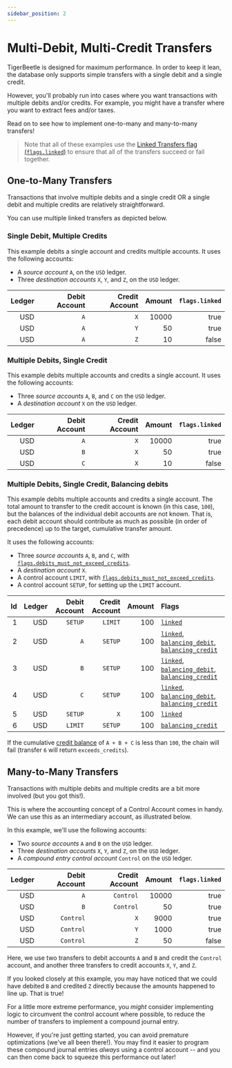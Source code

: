```yaml
---
sidebar_position: 2
---
```


# Multi-Debit, Multi-Credit Transfers

TigerBeetle is designed for maximum performance. In order to keep it lean, the database only
supports simple transfers with a single debit and a single credit.

However, you'll probably run into cases where you want transactions with multiple debits and/or
credits. For example, you might have a transfer where you want to extract fees and/or taxes.

Read on to see how to implement one-to-many and many-to-many transfers!

> Note that all of these examples use the
> [Linked Transfers flag (`flags.linked`)](../../reference/transfer.md#flagslinked) to ensure
> that all of the transfers succeed or fail together.

## One-to-Many Transfers

Transactions that involve multiple debits and a single credit OR a single debit and multiple credits
are relatively straightforward.

You can use multiple linked transfers as depicted below.

### Single Debit, Multiple Credits

This example debits a single account and credits multiple accounts. It uses the following accounts:

- A _source account_ `A`, on the `USD` ledger.
- Three _destination accounts_ `X`, `Y`, and `Z`, on the `USD` ledger.

| Ledger | Debit Account | Credit Account | Amount | `flags.linked` |
| -----: | ------------: | -------------: | -----: | -------------: |
|    USD |           `A` |            `X` |  10000 |           true |
|    USD |           `A` |            `Y` |     50 |           true |
|    USD |           `A` |            `Z` |     10 |          false |

### Multiple Debits, Single Credit

This example debits multiple accounts and credits a single account. It uses the following accounts:

- Three _source accounts_ `A`, `B`, and `C` on the `USD` ledger.
- A _destination account_ `X` on the `USD` ledger.

| Ledger | Debit Account | Credit Account | Amount | `flags.linked` |
| -----: | ------------: | -------------: | -----: | -------------: |
|    USD |           `A` |            `X` |  10000 |           true |
|    USD |           `B` |            `X` |     50 |           true |
|    USD |           `C` |            `X` |     10 |          false |

### Multiple Debits, Single Credit, Balancing debits

This example debits multiple accounts and credits a single account.
The total amount to transfer to the credit account is known (in this case, `100`), but the balances
of the individual debit accounts are not known. That is, each debit account should contribute as
much as possible (in order of precedence) up to the target, cumulative transfer amount.

It uses the following accounts:

- Three _source accounts_ `A`, `B`, and `C`, with [`flags.debits_must_not_exceed_credits`](../../reference/account.md#flagsdebits_must_not_exceed_credits).
- A _destination account_ `X`.
- A control account `LIMIT`, with [`flags.debits_must_not_exceed_credits`](../../reference/account.md#flagsdebits_must_not_exceed_credits).
- A control account `SETUP`, for setting up the `LIMIT` account.

| Id | Ledger | Debit Account | Credit Account | Amount | Flags |
| -: | -----: | ------------: | -------------: | -----: | :------------- |
|  1 |    USD |       `SETUP` |        `LIMIT` |    100 | [`linked`](../../reference/transfer.md#flagslinked) |
|  2 |    USD |           `A` |        `SETUP` |    100 | [`linked`](../../reference/transfer.md#flagslinked), [`balancing_debit`](../../reference/transfer.md#flagsbalancing_debit), [`balancing_credit`](../../reference/transfer.md#flagsbalancing_credit) |
|  3 |    USD |           `B` |        `SETUP` |    100 | [`linked`](../../reference/transfer.md#flagslinked), [`balancing_debit`](../../reference/transfer.md#flagsbalancing_debit), [`balancing_credit`](../../reference/transfer.md#flagsbalancing_credit) |
|  4 |    USD |           `C` |        `SETUP` |    100 | [`linked`](../../reference/transfer.md#flagslinked), [`balancing_debit`](../../reference/transfer.md#flagsbalancing_debit), [`balancing_credit`](../../reference/transfer.md#flagsbalancing_credit) |
|  5 |    USD |       `SETUP` |            `X` |    100 | [`linked`](../../reference/transfer.md#flagslinked) |
|  6 |    USD |       `LIMIT` |        `SETUP` |    100 | [`balancing_credit`](../../reference/transfer.md#flagsbalancing_credit) |

If the cumulative [credit balance](../data-modeling.md#credit-balances) of `A + B + C` is less than
`100`, the chain will fail (transfer `6` will return `exceeds_credits`).

## Many-to-Many Transfers

Transactions with multiple debits and multiple credits are a bit more involved (but you got this!).

This is where the accounting concept of a Control Account comes in handy. We can use this as an
intermediary account, as illustrated below.

In this example, we'll use the following accounts:

- Two _source accounts_ `A` and `B` on the `USD` ledger.
- Three _destination accounts_ `X`, `Y`, and `Z`, on the `USD` ledger.
- A _compound entry control account_ `Control` on the `USD` ledger.

| Ledger | Debit Account | Credit Account | Amount | `flags.linked` |
| -----: | ------------: | -------------: | -----: | -------------: |
|    USD |           `A` |      `Control` |  10000 |           true |
|    USD |           `B` |      `Control` |     50 |           true |
|    USD |     `Control` |            `X` |   9000 |           true |
|    USD |     `Control` |            `Y` |   1000 |           true |
|    USD |     `Control` |            `Z` |     50 |          false |

Here, we use two transfers to debit accounts `A` and `B` and credit the `Control` account, and
another three transfers to credit accounts `X`, `Y`, and `Z`.

If you looked closely at this example, you may have noticed that we could have debited `B` and
credited `Z` directly because the amounts happened to line up. That is true!

For a little more extreme performance, you _might_ consider implementing logic to circumvent the
control account where possible, to reduce the number of transfers to implement a compound journal
entry.

However, if you're just getting started, you can avoid premature optimizations (we've all been
there!). You may find it easier to program these compound journal entries _always_ using a control
account -- and you can then come back to squeeze this performance out later!
